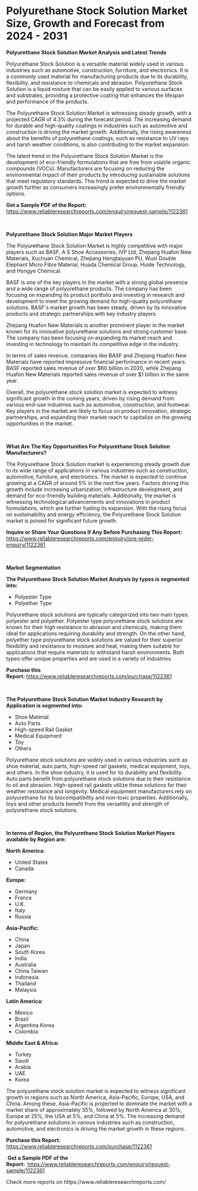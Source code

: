 <p><h1>Polyurethane Stock Solution Market Size, Growth and Forecast from 2024 - 2031</h1></p><p><strong>Polyurethane Stock Solution Market Analysis and Latest Trends</strong></p>
<p><p>Polyurethane Stock Solution is a versatile material widely used in various industries such as automotive, construction, furniture, and electronics. It is a commonly used material for manufacturing products due to its durability, flexibility, and resistance to chemicals and abrasion. Polyurethane Stock Solution is a liquid mixture that can be easily applied to various surfaces and substrates, providing a protective coating that enhances the lifespan and performance of the products.</p><p>The Polyurethane Stock Solution Market is witnessing steady growth, with a projected CAGR of 4.3% during the forecast period. The increasing demand for durable and high-quality coatings in industries such as automotive and construction is driving the market growth. Additionally, the rising awareness about the benefits of polyurethane coatings, such as resistance to UV rays and harsh weather conditions, is also contributing to the market expansion.</p><p>The latest trend in the Polyurethane Stock Solution Market is the development of eco-friendly formulations that are free from volatile organic compounds (VOCs). Manufacturers are focusing on reducing the environmental impact of their products by introducing sustainable solutions that meet regulatory standards. This trend is expected to drive the market growth further as consumers increasingly prefer environmentally friendly options.</p></p>
<p><strong>Get a Sample PDF of the Report:&nbsp;</strong> <a href="https://www.reliableresearchreports.com/enquiry/request-sample/1122361">https://www.reliableresearchreports.com/enquiry/request-sample/1122361</a></p>
<p>&nbsp;</p>
<p><strong>Polyurethane Stock Solution Major Market Players</strong></p>
<p><p>The Polyurethane Stock Solution Market is highly competitive with major players such as BASF, A S Shoe Accessories, IVP Ltd, Zhejiang Huafon New Materials, Xuchuan Chemical, Zhejiang Hengtaiyuan PU, Wuxi Double Elephant Micro Fibre Material, Huada Chemical Group, Huide Technology, and Hongye Chemical. </p><p>BASF is one of the key players in the market with a strong global presence and a wide range of polyurethane products. The company has been focusing on expanding its product portfolio and investing in research and development to meet the growing demand for high-quality polyurethane solutions. BASF's market growth has been steady, driven by its innovative products and strategic partnerships with key industry players.</p><p>Zhejiang Huafon New Materials is another prominent player in the market known for its innovative polyurethane solutions and strong customer base. The company has been focusing on expanding its market reach and investing in technology to maintain its competitive edge in the industry.</p><p>In terms of sales revenue, companies like BASF and Zhejiang Huafon New Materials have reported impressive financial performance in recent years. BASF reported sales revenue of over $60 billion in 2020, while Zhejiang Huafon New Materials reported sales revenue of over $1 billion in the same year.</p><p>Overall, the polyurethane stock solution market is expected to witness significant growth in the coming years, driven by rising demand from various end-use industries such as automotive, construction, and footwear. Key players in the market are likely to focus on product innovation, strategic partnerships, and expanding their market reach to capitalize on the growing opportunities in the market.</p></p>
<p>&nbsp;</p>
<p><strong>What Are The Key Opportunities For Polyurethane Stock Solution Manufacturers?</strong></p>
<p><p>The Polyurethane Stock Solution market is experiencing steady growth due to its wide range of applications in various industries such as construction, automotive, furniture, and electronics. The market is expected to continue growing at a CAGR of around 5% in the next five years. Factors driving this growth include increasing urbanization, infrastructure development, and demand for eco-friendly building materials. Additionally, the market is witnessing technological advancements and innovations in product formulations, which are further fueling its expansion. With the rising focus on sustainability and energy efficiency, the Polyurethane Stock Solution market is poised for significant future growth.</p></p>
<p><strong>Inquire or Share Your Questions If Any Before Purchasing This Report:</strong> <a href="https://www.reliableresearchreports.com/enquiry/pre-order-enquiry/1122361">https://www.reliableresearchreports.com/enquiry/pre-order-enquiry/1122361</a></p>
<p>&nbsp;</p>
<p><strong>Market Segmentation</strong></p>
<p><strong>The Polyurethane Stock Solution Market Analysis by types is segmented into:</strong></p>
<p><ul><li>Polyester Type</li><li>Polyether Type</li></ul></p>
<p><p>Polyurethane stock solutions are typically categorized into two main types: polyester and polyether. Polyester type polyurethane stock solutions are known for their high resistance to abrasion and chemicals, making them ideal for applications requiring durability and strength. On the other hand, polyether type polyurethane stock solutions are valued for their superior flexibility and resistance to moisture and heat, making them suitable for applications that require materials to withstand harsh environments. Both types offer unique properties and are used in a variety of industries.</p></p>
<p><strong>Purchase this Report:&nbsp;</strong><a href="https://www.reliableresearchreports.com/purchase/1122361">https://www.reliableresearchreports.com/purchase/1122361</a></p>
<p>&nbsp;</p>
<p><strong>The Polyurethane Stock Solution Market Industry Research by Application is segmented into:</strong></p>
<p><ul><li>Shoe Material</li><li>Auto Parts</li><li>High-speed Rail Gasket</li><li>Medical Equipment</li><li>Toy</li><li>Others</li></ul></p>
<p><p>Polyurethane stock solutions are widely used in various industries such as shoe material, auto parts, high-speed rail gaskets, medical equipment, toys, and others. In the shoe industry, it is used for its durability and flexibility. Auto parts benefit from polyurethane stock solutions due to their resistance to oil and abrasion. High-speed rail gaskets utilize these solutions for their weather resistance and longevity. Medical equipment manufacturers rely on polyurethane for its biocompatibility and non-toxic properties. Additionally, toys and other products benefit from the versatility and strength of polyurethane stock solutions.</p></p>
<p>&nbsp;</p>
<p><strong>In terms of Region, the Polyurethane Stock Solution Market Players available by Region are:</strong></p>
<p>
    <p> <strong> North America: </strong>
        <ul>
            <li>United States</li>
            <li>Canada</li>
        </ul>
        </p> 
    <p> <strong> Europe: </strong>
        <ul>
            <li>Germany</li>
            <li>France</li>
            <li>U.K.</li>
            <li>Italy</li>
            <li>Russia</li>
        </ul>
        </p> 
    <p> <strong> Asia-Pacific: </strong>
        <ul>
            <li>China</li>
            <li>Japan</li>
            <li>South Korea</li>
            <li>India</li>
            <li>Australia</li>
            <li>China Taiwan</li>
            <li>Indonesia</li>
            <li>Thailand</li>
            <li>Malaysia</li>
        </ul>
        </p> 
    <p> <strong> Latin America: </strong>
        <ul>
            <li>Mexico</li>
            <li>Brazil</li>
            <li>Argentina Korea</li>
            <li>Colombia</li>
        </ul>
        </p> 
    <p> <strong> Middle East & Africa: </strong>
        <ul>
            <li>Turkey</li>
            <li>Saudi</li>
            <li>Arabia</li>
            <li>UAE</li>
            <li>Korea</li>
        </ul>
    </p>
    </p>
<p><p>The polyurethane stock solution market is expected to witness significant growth in regions such as North America, Asia-Pacific, Europe, USA, and China. Among these, Asia-Pacific is projected to dominate the market with a market share of approximately 35%, followed by North America at 30%, Europe at 25%, the USA at 5%, and China at 5%. The increasing demand for polyurethane solutions in various industries such as construction, automotive, and electronics is driving the market growth in these regions.</p></p>
<p><strong>Purchase this Report: </strong><a href="https://www.reliableresearchreports.com/purchase/1122361">https://www.reliableresearchreports.com/purchase/1122361</a></p>
<p>&nbsp;<strong>Get a Sample PDF of the Report:&nbsp;&nbsp;</strong><a href="https://www.reliableresearchreports.com/enquiry/request-sample/1122361">https://www.reliableresearchreports.com/enquiry/request-sample/1122361</a></p>
<p><strong></strong></p>
<p>Check more reports on https://www.reliableresearchreports.com/</p>